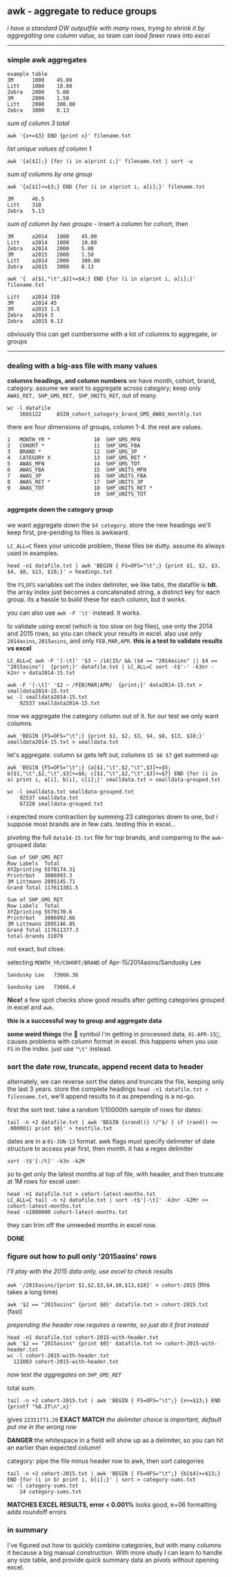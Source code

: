 ## awk - aggregate to reduce groups
*i have a standard DW outputfile with many rows, trying to shrink it by aggregating one column value, so team can load fewer rows into excel*

----
### simple awk aggregates

    example table
    3M      1000    45.00
    Litt    1000    10.00
    Zebra   2000    5.00
    3M      2000    1.50
    Litt    2000    300.00
    Zebra   3000    0.13

*sum of column 3 total*

	awk '{x+=$3} END {print x}' filename.txt

*list unique values of column 1*

	awk '{a[$1];} {for (i in a)print i;}' filename.txt | sort -u

*sum of columns by one group*

	awk '{a[$1]+=$3;} END {for (i in a)print i, a[i];}' filename.txt

    3M      46.5
    Litt    310
    Zebra   5.13

*sum of column by two groups* - insert a column for cohort, then

    3M      a2014   1000    45.00
    Litt    a2014   1000    10.00
    Zebra   a2014   2000    5.00
    3M      a2015   2000    1.50
    Litt    a2014   2000    300.00
    Zebra   a2015   3000    0.13

	awk '{  a[$1,"\t",$2]+=$4;} END {for (i in a)print i, a[i];}' filename.txt

    Litt    a2014 310
    3M      a2014 45
    3M      a2015 1.5
    Zebra   a2014 5
    Zebra   a2015 0.13

obviously this can get cumbersome with a lot of columns to aggregate, or groups

----
### dealing with a big-ass file with many values

**columns headings, and column numbers** we have month, cohort, brand, category.
assume we want to aggregate across category; keep only `AWAS_RET, SHP_GMS_RET, SHP_UNITS_RET`, out of many.

    wc -l datafile
        1665122     ASIN_cohort_category_brand_GMS_AWAS_monthly.txt

there are four dimensions of groups, column 1-4. the rest are values.

    1   MONTH_YR *              10  SHP_GMS_MFN
    2   COHORT *                11  SHP_GMS_FBA
    3   BRAND *                 12  SHP_GMS_3P
    4   CATEGORY X              13  SHP_GMS_RET *
    5   AWAS_MFN                14  SHP_GMS_TOT
    6   AWAS_FBA                15  SHP_UNITS_MFN
    7   AWAS_3P                 16  SHP_UNITS_FBA
    8   AWAS_RET *              17  SHP_UNITS_3P
    9   AWAS_TOT                18  SHP_UNITS_RET *
                                19  SHP_UNITS_TOT

#### aggregate down the category group
we want aggregate down the `$4 category`. store the new headings we'll keep first, pre-pending to files is awkward.

`LC_ALL=C` fixes your unicode problem, these files be dutty. assume its always used in examples.

`head -n1 datafile.txt | awk 'BEGIN { FS=OFS="\t";} {print $1, $2, $3, $4, $8, $13, $18;}' > headings.txt`

the `FS`,`OFS` variables set the index delimiter, we like tabs, the datafile is **tdt.**
the array index just becomes a concatenated string, a distinct key for each group.
its a hassle to build these for each column, but it works.

you can also use `awk -F '\t'` instead.  it works.

to validate using excel (which is too slow on big files), use only the 2014 and 2015 rows, so you can check your results in excel. also use only `2014asins`, `2015asins`, and only `FEB,MAR,APR`. **this is a test to validate results vs excel**

    LC_ALL=C awk -F '[-\t]' '$3 ~ /14|15/ && ($4 == "2014asins" || $4 == "2015asins")  {print;}' datafile.txt | LC_ALL=C sort -t$'-' -k3nr -k2nr > data2014-15.txt

    awk -F '[-\t]' '$2 ~ /FEB|MAR|APR/  {print;}' data2014-15.txt > smalldata2014-15.txt
    wc -l smalldata2014-15.txt
        92537 smalldata2014-15.txt

now we aggregate the category column out of it.  for our test we only want columns

    awk 'BEGIN {FS=OFS="\t";} {print $1, $2, $3, $4, $8, $13, $18;}' smalldata2014-15.txt > smalldata.txt

let's aggregate. column `$4` gets left out, columns `$5 $6 $7` get summed up

    awk 'BEGIN {FS=OFS="\t";} {a[$1,"\t",$2,"\t",$3]+=$5; b[$1,"\t",$2,"\t",$3]+=$6; c[$1,"\t",$2,"\t",$3]+=$7} END {for (i in a) print i, a[i], b[i], c[i];}' smalldata.txt > smalldata-grouped.txt

    wc -l smalldata.txt smalldata-grouped.txt 
        92537 smalldata.txt
        67228 smalldata-grouped.txt

i expected more contraction by summing 23 categories down to one, but i suppose most brands are in few cats. testing this in excel... 

pivoting the full `data14-15.txt` file for top brands, and comparing to the `awk`-grouped data:

    Sum of SHP_GMS_RET  
    Row Labels  Total
    XYZprinting 5570174.31
    Printrbot   3006993.3
    3M Littmann 2895145.71
    Grand Total 117611381.5

    Sum of SHP_GMS_RET  
    Row Labels  Total
    XYZprinting 5570170.6
    Printrbot   3006992.66
    3M Littmann 2895146.85
    Grand Total 117611377.3
    total-brands 31079

not exact, but close.

selecting `MONTH_YR/COHORT/BRAND` of Apr-15/2014asins/Sandusky Lee

    Sandusky Lee   73666.36

    Sandusky Lee   73666.4

**Nice!** a few spot checks show good results after getting categories grouped in excel and `awk`.

**this is a successful way to group and aggregate data**

**some weird things** the  symbol i'm getting in processed data, `01-APR-15`, causes problems with column format in excel. this happens when you use `FS` in the index.  just use `"\t"` instead.


### sort the date row, truncate, append recent data to header
alternately, we can reverse sort the dates and truncate the file, keeping only the last 3 years. store the complete headings `head -n1 datafile.txt > filesname.txt`, we'll append results to it as prepending is a no-go.

first the sort test.  take a random 1/10000th sample of rows for dates:

    tail -n +2 datafile.txt | awk 'BEGIN {srand()} !/^$/ { if (rand() <= .000001) print $0}' > testfile.txt

dates are in a `01-JUN-13` format. awk flags must specify delimeter of date structure to access year first, then month. it has a regex delimiter

    sort -t$'[-/t]' -k3n -k2M

so to get only the latest months at top of file, with header, and then truncate at 1M rows for excel user:

    head -n1 datafile.txt > cohort-latest-months.txt
    LC_ALL=C tail -n +2 datafile.txt | sort -t$'[-\t]' -k3nr -k2Mr >> cohort-latest-months.txt
    head -n1000000 cohort-latest-months.txt

they can trim off the unneeded months in excel now.

**DONE**


### figure out how to pull only '2015asins' rows
*I'll play with the 2015 data only, use excel to check results*

`awk '/2015asins/{print $1,$2,$3,$4,$8,$13,$18}' > cohort-2015`   (this takes a long time)

`awk '$2 == "2015asins" {print $0}' datafile.txt > cohort-2015.txt` (fast)

*prepending the header row requires a rewrite, so just do it first instead*

    head -n1 datafile.txt cohort-2015-with-header.txt
    awk '$2 == "2015asins" {print $0}' datafile.txt >> cohort-2015-with-header.txt
    wc -l cohort-2015-with-header.txt
      121083 cohort-2015-with-header.txt

*now test the aggregates on `SHP_GMS_RET`*

total sum:

`tail -n +2 cohort-2015.txt | awk 'BEGIN { FS=OFS="\t";} {x+=$13;} END {printf "%8.2f\n",x}'`

gives `22311771.20` **EXACT MATCH**
*the delimiter choice is important, default put me in the wrong row*

**DANGER** the whitespace in a field will show up as a delimiter, so you can hit an earlier than expected column!

category:
pipe the file minus header row to awk, then sort categories

    tail -n +2 cohort-2015.txt | awk 'BEGIN { FS=OFS="\t";} {b[$4]+=$13;} END {for (i in b) print i, b[i];}' | sort > category-sums.txt
    wc -l category-sums.txt
        24 category-sums.txt

**MATCHES EXCEL RESULTS, error < 0.001%**  looks good, e+06 formatting adds roundoff errors

### in summary
I've figured out how to quickly combine categories, but with many columns it because a big manual construction.  With more study I can learn to handle any size table, and provide quick summary data an pivots without opening excel.